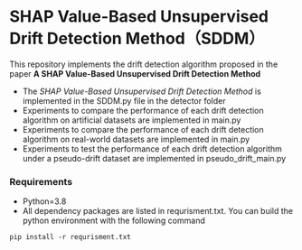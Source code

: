 # SHAP Value-Based Unsupervised Drift Detection Method（SDDM）

This repository implements the drift detection algorithm proposed in the paper **A SHAP Value-Based Unsupervised Drift Detection Method**

- The *SHAP Value-Based Unsupervised Drift Detection Method* is implemented in the SDDM.py file in the detector folder
- Experiments to compare the performance of each drift detection algorithm on artificial datasets are implemented in main.py
- Experiments to compare the performance of each drift detection algorithm on real-world datasets are implemented in main.py
- Experiments to test the performance of each drift detection algorithm under a pseudo-drift dataset are implemented in pseudo_drift_main.py



### Requirements

- Python=3.8
- All dependency packages are listed in requrisment.txt. You can build the python environment with the following command

```shell
pip install -r requrisment.txt
```

